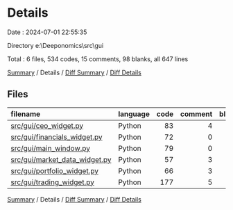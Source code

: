 # Details

Date : 2024-07-01 22:55:35

Directory e:\\Deeponomics\\src\\gui

Total : 6 files,  534 codes, 15 comments, 98 blanks, all 647 lines

[Summary](results.md) / Details / [Diff Summary](diff.md) / [Diff Details](diff-details.md)

## Files
| filename | language | code | comment | blank | total |
| :--- | :--- | ---: | ---: | ---: | ---: |
| [src/gui/ceo_widget.py](/src/gui/ceo_widget.py) | Python | 83 | 4 | 15 | 102 |
| [src/gui/financials_widget.py](/src/gui/financials_widget.py) | Python | 72 | 0 | 18 | 90 |
| [src/gui/main_window.py](/src/gui/main_window.py) | Python | 79 | 0 | 13 | 92 |
| [src/gui/market_data_widget.py](/src/gui/market_data_widget.py) | Python | 57 | 3 | 11 | 71 |
| [src/gui/portfolio_widget.py](/src/gui/portfolio_widget.py) | Python | 66 | 3 | 11 | 80 |
| [src/gui/trading_widget.py](/src/gui/trading_widget.py) | Python | 177 | 5 | 30 | 212 |

[Summary](results.md) / Details / [Diff Summary](diff.md) / [Diff Details](diff-details.md)